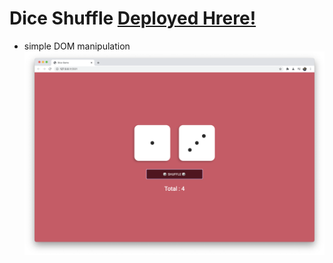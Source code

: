 # Dice Shuffle [Deployed Hrere!](https://dice-ahindra.netlify.app/)
- simple DOM manipulation
![](screenshot.png)

